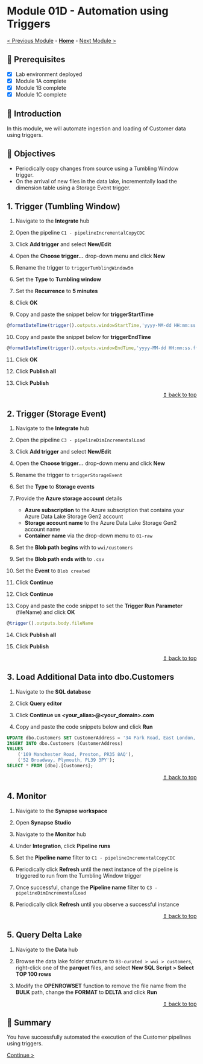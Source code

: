 # Module 01D - Automation using Triggers

[< Previous Module](../modules/module01c.md) - **[Home](../README.md)** - [Next Module >](../modules/module02a.md)

## :thinking: Prerequisites

- [x] Lab environment deployed
- [x] Module 1A complete
- [x] Module 1B complete
- [x] Module 1C complete

## :loudspeaker: Introduction

In this module, we will automate ingestion and loading of Customer data using triggers.

## :dart: Objectives

- Periodically copy changes from source using a Tumbling Window trigger.
- On the arrival of new files in the data lake, incrementally load the dimension table using a Storage Event trigger.

## 1. Trigger (Tumbling Window)

1. Navigate to the **Integrate** hub



2. Open the pipeline `C1 - pipelineIncrementalCopyCDC`



3. Click **Add trigger** and select **New/Edit**



4. Open the **Choose trigger...** drop-down menu and click **New**



5. Rename the trigger to `triggerTumblingWindow5m`



6. Set the **Type** to **Tumbling window**



7. Set the **Recurrence** to **5 minutes**



8. Click **OK**
9. Copy and paste the snippet below for **triggerStartTime**

```javascript
@formatDateTime(trigger().outputs.windowStartTime,'yyyy-MM-dd HH:mm:ss.fff')
```



10. Copy and paste the snippet below for **triggerEndTime**

```javascript
@formatDateTime(trigger().outputs.windowEndTime,'yyyy-MM-dd HH:mm:ss.fff')
```



11. Click **OK**



12. Click **Publish all**



13. Click **Publish**



<div align="right"><a href="#module-01d---automation-using-triggers">↥ back to top</a></div>

## 2. Trigger (Storage Event)

1. Navigate to the **Integrate** hub



2. Open the pipeline `C3 - pipelineDimIncrementalLoad`



3. Click **Add trigger** and select **New/Edit**



4. Open the **Choose trigger...** drop-down menu and click **New**



5. Rename the trigger to `triggerStorageEvent`



6. Set the **Type** to **Storage events**



7. Provide the **Azure storage account** details
    - **Azure subscription** to the Azure subscription that contains your Azure Data Lake Storage Gen2 account
    - **Storage account name** to the Azure Data Lake Storage Gen2 account name
    - **Container name** via the drop-down menu to `01-raw`



8. Set the **Blob path begins** with to `wwi/customers`



9. Set the **Blob path ends with** to `.csv`



10. Set the **Event** to `Blob created`



11. Click **Continue**



12. Click **Continue**



13. Copy and paste the code snippet to set the **Trigger Run Parameter** (fileName) and click **OK**

```javascript
@trigger().outputs.body.fileName
```



14. Click **Publish all**



15. Click **Publish**



<div align="right"><a href="#module-01d---automation-using-triggers">↥ back to top</a></div>

## 3. Load Additional Data into dbo.Customers

1. Navigate to the **SQL database**



2. Click **Query editor**



3. Click **Continue us <your_alias>@<your_domain>.com**



4. Copy and paste the code snippets below and click **Run**

```sql
UPDATE dbo.Customers SET CustomerAddress = '34 Park Road, East London, E9 7RW' WHERE CustomerID = 5;
INSERT INTO dbo.Customers (CustomerAddress)
VALUES
    ('169 Manchester Road, Preston, PR35 8AQ'),
    ('52 Broadway, Plymouth, PL39 3PY');
SELECT * FROM [dbo].[Customers];
```



<div align="right"><a href="#module-01d---automation-using-triggers">↥ back to top</a></div>

## 4. Monitor

1. Navigate to the **Synapse workspace**



2. Open **Synapse Studio**



3. Navigate to the **Monitor** hub



4. Under **Integration**, click **Pipeline runs**






5. Set the **Pipeline name** filter to `C1 - pipelineIncrementalCopyCDC`



6. Periodically click **Refresh** until the next instance of the pipeline is triggered to run from the Tumbling Window trigger



7. Once successful, change the **Pipeline name** filter to `C3 - pipelineDimIncrementalLoad`



8. Periodically click **Refresh** until you observe a successful instance



<div align="right"><a href="#module-01d---automation-using-triggers">↥ back to top</a></div>

## 5. Query Delta Lake

1. Navigate to the **Data** hub



2. Browse the data lake folder structure to `03-curated > wwi > customers`, right-click one of the **parquet** files, and select **New SQL Script > Select TOP 100 rows**



3. Modify the **OPENROWSET** function to remove the file name from the **BULK** path, change the **FORMAT** to **DELTA** and click **Run**



<div align="right"><a href="#module-01d---automation-using-triggers">↥ back to top</a></div>

## :tada: Summary

You have successfully automated the execution of the Customer pipelines using triggers.

[Continue >](../modules/module02a.md)